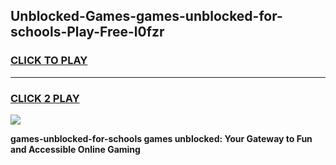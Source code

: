 
## Unblocked-Games-games-unblocked-for-schools-Play-Free-l0fzr
<h3>
<a href="https://premium76.site?title=games-unblocked-for-schools&ref=18A">CLICK TO PLAY</a></h3>
<hr>

<h3>
<a href="https://premium76.site?title=games-unblocked-for-schools&ref=18A">CLICK 2 PLAY</a>
  
</h3>

<a href="https://premium76.site?title=games-unblocked-for-schools&ref=18A"><img src="https://clearcache.store/games.png"></a>


**games-unblocked-for-schools games unblocked: Your Gateway to Fun and Accessible Online Gaming**
